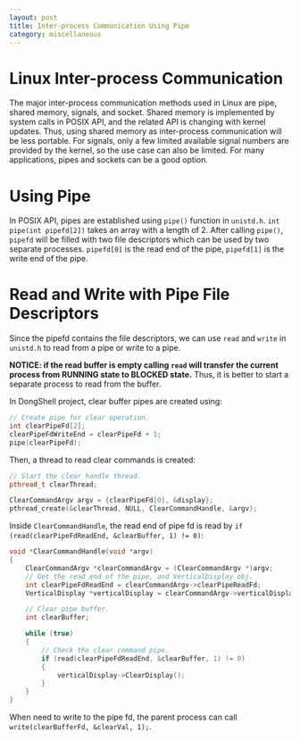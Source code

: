 ```yaml
---
layout: post
title: Inter-process Communication Using Pipe
category: miscellaneous
---
```


# Linux Inter-process Communication

The major inter-process communication methods used in Linux are pipe, shared memory, signals, and socket. Shared memory is implemented by system calls in POSIX API, and the related API is changing with kernel updates. Thus, using shared memory as inter-process communication will be less portable. For signals, only a few limited available signal numbers are provided by the kernel, so the use case can also be limited. For many applications, pipes and sockets can be a good option.

# Using Pipe

In POSIX API, pipes are established using `pipe()` function in `unistd.h`. `int pipe(int pipefd[2])` takes an array with a length of 2. After calling `pipe()`, `pipefd` will be filled with two file descriptors which can be used by two separate processes. `pipefd[0]` is the read end of the pipe, `pipefd[1]` is the write end of the pipe.

# Read and Write with Pipe File Descriptors

Since the pipefd contains the file descriptors, we can use `read` and `write` in `unistd.h` to read from a pipe or write to a pipe.

**NOTICE: if the read buffer is empty calling `read` will transfer the current process from RUNNING state to BLOCKED state.** Thus, it is better to start a separate process to read from the buffer.

In DongShell project, clear buffer pipes are created using:

```c++
// Create pipe for clear operation.
int clearPipeFd[2];
clearPipeFdWriteEnd = clearPipeFd + 1;
pipe(clearPipeFd);
```

Then, a thread to read clear commands is created:

```c++
// Start the clear handle thread.
pthread_t clearThread;

ClearCommandArgv argv = {clearPipeFd[0], &display};
pthread_create(&clearThread, NULL, ClearCommandHandle, &argv);
```

Inside `ClearCommandHandle`, the read end of pipe fd is read by `if (read(clearPipeFdReadEnd, &clearBuffer, 1) != 0)`:

```c++
void *ClearCommandHandle(void *argv)
{
    ClearCommandArgv *clearCommandArgv = (ClearCommandArgv *)argv;
    // Get the read end of the pipe, and VerticalDisplay obj.
    int clearPipeFdReadEnd = clearCommandArgv->clearPipeReadFd;
    VerticalDisplay *verticalDisplay = clearCommandArgv->verticalDisplay;

    // Clear pipe buffer.
    int clearBuffer;

    while (true)
    {
        // Check the clear command pipe.
        if (read(clearPipeFdReadEnd, &clearBuffer, 1) != 0)
        {
            verticalDisplay->ClearDisplay();
        }
    }
}
```

When need to write to the pipe fd, the parent process can call `write(clearBufferFd, &clearVal, 1);`.
